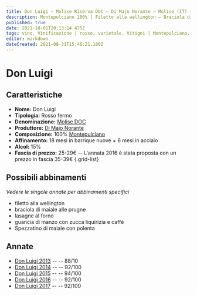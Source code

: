 ```yaml
---
title: Don Luigi – Molise Riserva DOC – Di Majo Norante – Molise (IT) – 25-29€ – 3★-5★
description: Montepulciano 100% | Filetto alla wellington – Braciola di maiale alle prugne – Lasagne al forno – Guancia di manzo con zucca liquirizia e caffè – Spezzatino di maiale con polenta
published: true
date: 2021-10-01T20:13:14.475Z
tags: vino, Vinificazione | rosso, varietale, Vitigni | Montepulciano, molise, fermo, Valutazioni | 5 stelle, filetto alla wellington, braciola di maiale alle prugne, lasagne al forno, guancia di manzo con zucca liquirizia e caffè, Spezzatino di maiale con polenta, Prezzi | 25-29€
editor: markdown
dateCreated: 2021-08-31T15:46:21.100Z
---
```


# Don Luigi

## Caratteristiche
- **Nome:** Don Luigi
- **Tipologia:** Rosso fermo
- **Denominazione:** [Molise DOC](/denominazioni/Italia/Molise/DOC/Molise) 
- **Produttore:** [Di Majo Norante](/produttori/Italia/Molise/Di-Majo-Norante) 
- **Composizione:** 100% [Montepulciano](/vitigni/Italia/bacca-nera/montepulciano)
- **Affinamento:** 18 mesi in barrique nuove + 6 mesi in acciaio
- **Alcol:** 15%
- **Fascia di prezzo:** 25-29€ -- L'annata 2016 è stata proposta con un prezzo in fascia  35-39€
{.grid-list}

## Possibili abbinamenti
*Vedere le singole annate per abbinamenti specifici*

- filetto alla wellington
- braciola di maiale alle prugne
- lasagne al forno
- guancia di manzo con zucca liquirizia e caffè
- Spezzatino di maiale con polenta

## Annate
- [Don Luigi 2013](/vini/Italia/Molise/Di-Majo-Norante/Don-Luigi/2013) -- <span class="star-3"></span> -- 88/10
- [Don Luigi 2014](/vini/Italia/Molise/Di-Majo-Norante/Don-Luigi/2014) -- <span class="star-5"></span> -- 92/100
- [Don Luigi 2015](/vini/Italia/Molise/Di-Majo-Norante/Don-Luigi/2015) -- <span class="star-5"></span> -- 94/100
- [Don Luigi 2016](/vini/Italia/Molise/Di-Majo-Norante/Don-Luigi/2016) -- <span class="star-5"></span> -- 92/100
- [Don Luigi 2017](/vini/Italia/Molise/Di-Majo-Norante/Don-Luigi/2017) -- <span class="star-5"></span> -- 92/100



